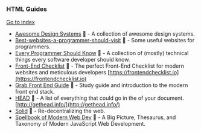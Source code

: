### HTML Guides
[Go to index](https://github.com/cdleon/awesome-front-end#index)
* [Awesome Design Systems](https://github.com/alexpate/awesome-design-systems) :gift_heart: - A collection of awesome design systems.
* [Best-websites-a-programmer-should-visit](https://github.com/sdmg15/Best-websites-a-programmer-should-visit) :gift_heart: - Some useful websites for programmers.
* [Every Programmer Should Know](https://github.com/mr-mig/every-programmer-should-know) :gift_heart: - A collection of (mostly) technical things every software developer should know.
* [Front-End Checklist](https://github.com/thedaviddias/Front-End-Checklist) :gift_heart: - The perfect Front-End Checklist for modern websites and meticulous developers [https://frontendchecklist.io](https://frontendchecklist.io)
* [Grab Front End Guide](https://github.com/grab/front-end-guide) :gift_heart: - Study guide and introduction to the modern front end stack.
* [HEAD](https://github.com/joshbuchea/HEAD) :gift_heart: - A list of everything that could go in the <head> of your document. [http://gethead.info/](http://gethead.info/)
* [Solid](https://github.com/solid/solid) :gift_heart: - Re-decentralizing the web.
* [Spellbook of Modern Web Dev](https://github.com/dexteryy/spellbook-of-modern-webdev) :gift_heart: -  A Big Picture, Thesaurus, and Taxonomy of Modern JavaScript Web Development.